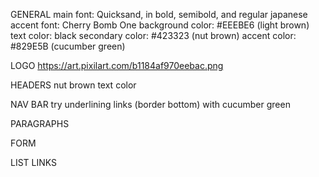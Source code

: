 
GENERAL
main font: Quicksand, in bold, semibold, and regular
japanese accent font: Cherry Bomb One
background color: #EEEBE6 (light brown)
text color: black
secondary color: #423323 (nut brown)
accent color: #829E5B (cucumber green)

LOGO
https://art.pixilart.com/b1184af970eebac.png

HEADERS
nut brown text color

NAV BAR
try underlining links (border bottom) with cucumber green

PARAGRAPHS

FORM

LIST LINKS
